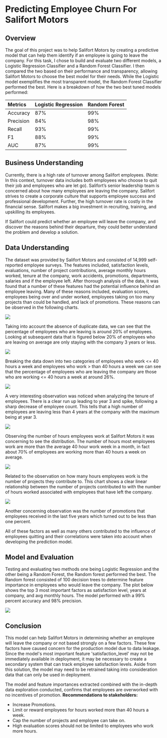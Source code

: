 # Predicting Employee Churn For Salifort Motors

## Overview
The goal of this project was to help Salifort Motors by creating a predictive model that can help them identify if an employee is going to leave the company. For this task, I chose to build and evaluate two different models, a Logistic Regression Classifier and a Random Forest Classifier. I then compared the two based on their performance and transparency, allowing Salifort Motors to choose the best model for their needs. While the Logistic model exemplifies the most transparent model, the Random Forest Classifier performed the best. 
Here is a breakdown of how the two best tuned models performed:

| Metrics   | Logistic Regression | Random Forest |
|:----------|:--------------------|:--------------|
| Accuracy  | 87%             	  |   99%     	  |
| Precision | 84%             	  |   98%     	  |
| Recall	  | 93%             	  |   99%     	  |
| F1    	  | 88%             	  |   99%     	  |
| AUC   	  | 87%             	  |   99%     	  |

## Business Understanding
Currently, there is a high rate of turnover among Salifort employees. (Note: In this context, turnover data includes both employees who choose to quit their job and employees who are let go). Salifort’s senior leadership team is concerned about how many employees are leaving the company. Salifort strives to create a corporate culture that supports employee success and professional development. Further, the high turnover rate is costly in the financial sense. Salifort makes a big investment in recruiting, training, and upskilling its employees. 

If Salifort could predict whether an employee will leave the company, and discover the reasons behind their departure, they could better understand the problem and develop a solution.

## Data Understanding
The dataset was provided by Salifort Motors and consisted of 14,999 self-reported employee surveys. The features included, satisfaction levels, evaluations, number of project contributions, average monthly hours worked, tenure at the company, work accidents, promotions, departments, salaries and if the employee left. After thorough analysis of the data, it was found that a number of these features had the potential influence behind an employee leaving. Many of these reasons included, evaluation scores, employees being over and under worked, employees taking on too many projects than could be handled, and lack of promotions. These reasons can be observed in the following charts.

![](Images/Employees_that_left.jpg)


Taking into account the absence of duplicate data, we can see that the percentage of employees who are leaving is around 20% of employees. Looking at subsequent data that is figured below 20% of employees who are leaving on average are only staying with the company 3 years or less.

![](Images/employee_churn_based_on_hours.jpg)


Breaking the data down into two categories of employees who work <= 40 hours a week and employees who work > than 40 hours a week we can see that the percentage of employees who are leaving the company are those who are working <= 40 hours a week  at around 26%.

 
![](Images/employee_tenure.jpg)

A very interesting observation was noticed when analyzing the tenure of employees. There is a clear run up leading to year 3 and spike, following a sharp decrease of employee count. This tells that a high number of employees are leaving less than 4 years at the company with the maximum being at year 3.

 
![](Images/hours_employees_work.jpg)

Observing the number of hours employees work at Salifort Motors it was concerning to see the distribution. The number of hours most employees work are more than the average 40 hour work week in a month, in fact about 70% of employees are working more than 40 hours a week on average.
 
![](Images/hours_vs_number_of_projects.jpg)

Related to the observation on how many hours employees work is the number of projects they contribute to. This chart shows a clear linear relationship between the number of projects contributed to with the number of hours worked associated with employees that have left the company.


![](Images/promotions.jpg)

Another concerning observation was the number of promotions that employees received in the last five years which turned out to be less than one percent.

All of these factors as well as many others contributed to the influence of employees quitting and their correlations were taken into account when developing the prediction model.

## Model and Evaluation
Testing and evaluating two methods one being Logistic Regression and the other being a Random Forest, the Random forest performed the best. The Random forest consisted of 100 decision trees to determine feature importance in employees who would leave the company. The plot below shows the top 3 most important factors as satisfaction level, years at company, and avg monthly hours. The model performed with a 99% percent accuracy and 98% precision.

![](Images/rf_feature_importance.jpg)


## Conclusion
This model can help Salifort Motors in determining whether an employee will leave the company or not based strongly on a few factors. These few factors have caused concern for the production model due to data leakage. Since the model's most important feature 'satisfaction_level' may not be immediately available in deployment, it may be necessary to create a secondary system that can track employee satisfaction levels. Aside from this solution, the model may need to be retrained taking into consideration data that can only be used in deployment.

The model and feature importances extracted combined with the in-depth data exploration conducted, confirms that employees are overworked with no incentives of promotion.
**Recommendations to stakeholders:**
* Increase Promotions.
* Limit or reward employees for hours worked more than 40 hours a week.
* Cap the number of projects and employee can take on.
* High evaluation scores should not be limited to employees who work more hours.

 



